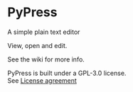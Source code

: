 # PyPress

A simple plain text editor

View, open and edit.

See the wiki for more info.

PyPress is built under a GPL-3.0 license. \
See [License agreement](LICENSE)  
